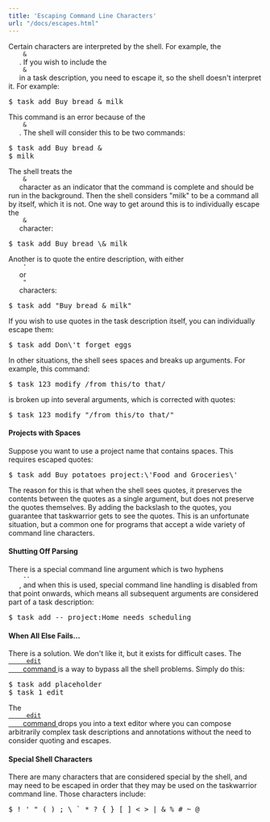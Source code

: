 ```yaml
---
title: 'Escaping Command Line Characters'
url: "/docs/escapes.html"
---
```

<div class="col-md-10 main">
 <div class="row">
  <a name="escaping">
  </a>
  <p>
   Certain characters are interpreted by the shell. For example, the
   <code>
    &amp;
   </code>
   . If you wish to include the
   <code>
    &amp;
   </code>
   in a
              task description, you need to escape it, so the shell doesn't
              interpret it. For example:
  </p>
  <pre>$ task add Buy bread &amp; milk</pre>
  <p>
   This command is an error because of the
   <code>
    &amp;
   </code>
   . The shell
              will consider this to be two commands:
  </p>
  <pre>$ task add Buy bread &amp;
$ milk</pre>
  <p>
   The shell treats the
   <code>
    &amp;
   </code>
   character as an indicator that
              the command is complete and should be run in the background. Then
              the shell considers "milk" to be a command all by itself, which
              it is not.  One way to get around this is to individually escape
              the
   <code>
    &amp;
   </code>
   character:
  </p>
  <pre>$ task add Buy bread \&amp; milk</pre>
  <p>
   Another is to quote the entire description, with either
   <code>
    '
   </code>
   or
   <code>
    "
   </code>
   characters:
  </p>
  <pre>$ task add "Buy bread &amp; milk"</pre>
  <p>
   If you wish to use quotes in the task description itself, you can
              individually escape them:
  </p>
  <pre>$ task add Don\'t forget eggs</pre>
  <p>
   In other situations, the shell sees spaces and breaks up
              arguments.  For example, this command:
  </p>
  <pre>$ task 123 modify /from this/to that/</pre>
  <p>
   is broken up into several arguments, which is corrected with
              quotes:
  </p>
  <pre>$ task 123 modify "/from this/to that/"</pre>
  <a name="projects">
  </a>
  <h4>
   Projects with Spaces
  </h4>
  <p>
   Suppose you want to use a project name that contains spaces.  This
              requires escaped quotes:
  </p>
  <pre>$ task add Buy potatoes project:\'Food and Groceries\'</pre>
  <p>
   The reason for this is that when the shell sees quotes, it
              preserves the contents between the quotes as a single argument,
              but does not preserve the quotes themselves.  By adding the
              backslash to the quotes, you guarantee that taskwarrior gets to
              see the quotes.  This is an unfortunate situation, but a common
              one for programs that accept a wide variety of command line
              characters.
  </p>
  <a name="noparse">
  </a>
  <h4>
   Shutting Off Parsing
  </h4>
  <p>
   There is a special command line argument which is two hyphens
   <code>
    --
   </code>
   , and when this is used, special command line
              handling is disabled from that point onwards, which means all
              subsequent arguments are considered part of a task description:
  </p>
  <pre>$ task add -- project:Home needs scheduling</pre>
  <a name="silver_bullet">
  </a>
  <h4>
   When All Else Fails...
  </h4>
  <p>
   There is a solution.  We don't like it, but it exists for
              difficult cases.  The
   <a href="#">
    <code>
     edit
    </code>
    command
   </a>
   is a way to bypass all the shell problems.  Simply do this:
  </p>
  <pre>$ task add placeholder
$ task 1 edit</pre>
  <p>
   The
   <a href="#">
    <code>
     edit
    </code>
    command
   </a>
   drops you into a text editor where you can compose arbitrarily
              complex task descriptions and annotations without the need to
              consider quoting and escapes.
  </p>
  <a name="characters">
  </a>
  <h4>
   Special Shell Characters
  </h4>
  <p>
   There are many characters that are considered special by the
              shell, and may need to be escaped in order that they may be used
              on the taskwarrior command line.  Those characters include:
  </p>
  <pre>$ ! ' " ( ) ; \ ` * ? { } [ ] &lt; &gt; | &amp; % # ~ @</pre>
 </div>
 <br/>
 <br/>
</div>

